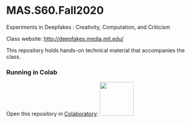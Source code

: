 # MAS.S60.Fall2020
Experiments in Deepfakes : Creativity, Computation, and Criticism

Class website: http://deepfakes.media.mit.edu/

This repository holds hands-on technical material that accompanies the class.

### Running in Colab
Open this repository in [Colaboratory](https://colab.research.google.com/github/mitmedialab/MAS.S60.Fall2020/blob/master/):
<a href="https://colab.research.google.com/github/mitmedialab/MAS.S60.Fall2020/blob/master/"><img src="https://colab.research.google.com/img/colab_favicon.ico" width="90" /></a>

